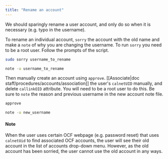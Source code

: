 ```yaml
---
title: "Rename an account"
---
```


We should sparingly rename a user account, and only do so when it is
necessary (e.g. typo in the username).

To rename an individual account, `sorry` the account with the old name and
make a `note` of why you are changing the username. To run `sorry` you need
to be a root user. Follow the prompts of the script.

```bash
sudo sorry username_to_rename

note -u username_to_rename
```

Then manually create an
account using `approve`. [[Associate|doc staff/procedures/accounts/association]]
the user's `calnetUID` manually, and delete `callinkOID` attribute. You will need
to be a root user to do this. Be sure to `note` the reason and previous username
in the new account note file.

```bash
approve

note -u new_username
```

#### Note
When the user uses certain OCF webpage (e.g. password reset) that uses `calnetUid`
to find associated OCF accounts, the user will see their old account in the
list of accounts drop-down menu. However, as the old account has been sorried,
the user cannot use the old account in any ways.
